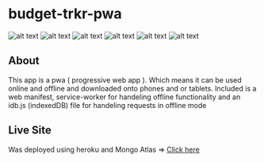 # budget-trkr-pwa

![alt text](https://img.shields.io/badge/language-node.js-yellow?style=plastic)
![alt text](https://img.shields.io/badge/database-mongodb-brightgreen?style=plastic)
![alt text](https://img.shields.io/badge/ORM-sequlilize-blue?style=plastic)
![alt text](https://img.shields.io/badge/license-none-purple?style=plastic)
![alt text](https://img.shields.io/badge/difficulty-challenge-red?style=plastic)
![alt text](https://img.shields.io/badge/made%20by-kevin-orange?style=plastic)


## About
This app is a pwa ( progressive web app ). Which means it can be used online and offline and downloaded onto phones and or tablets. Included is a web manifest, service-worker for handeling offline functionality and an idb.js (indexedDB) file for handeling requests in offline mode 

## Live Site
Was deployed using heroku and Mongo Atlas => <a href="https://safe-oasis-51981.herokuapp.com/" target="_blank">Click here</a>
